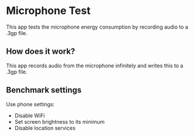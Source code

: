 # Microphone Test
This app tests the microphone energy consumption by recording audio to a .3gp file.

## How does it work?
This app records audio from the microphone infinitely and writes this to a .3gp file.

## Benchmark settings
Use phone settings:
* Disable WiFi
* Set screen brightness to its minimum
* Disable location services
